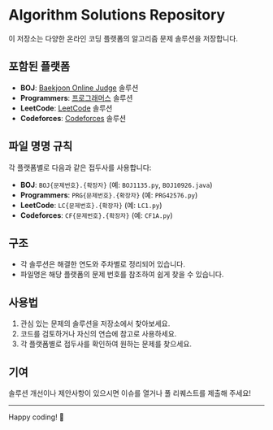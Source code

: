 # Algorithm Solutions Repository

이 저장소는 다양한 온라인 코딩 플랫폼의 알고리즘 문제 솔루션을 저장합니다.

## 포함된 플랫폼

- **BOJ**: [Baekjoon Online Judge](https://www.acmicpc.net/) 솔루션
- **Programmers**: [프로그래머스](https://programmers.co.kr/) 솔루션
- **LeetCode**: [LeetCode](https://leetcode.com/) 솔루션 
- **Codeforces**: [Codeforces](https://codeforces.com/) 솔루션

## 파일 명명 규칙

각 플랫폼별로 다음과 같은 접두사를 사용합니다:

- **BOJ**: `BOJ{문제번호}.{확장자}` (예: `BOJ1135.py`, `BOJ10926.java`)
- **Programmers**: `PRG{문제번호}.{확장자}` (예: `PRG42576.py`)
- **LeetCode**: `LC{문제번호}.{확장자}` (예: `LC1.py`)
- **Codeforces**: `CF{문제번호}.{확장자}` (예: `CF1A.py`)

## 구조

- 각 솔루션은 해결한 연도와 주차별로 정리되어 있습니다.
- 파일명은 해당 플랫폼의 문제 번호를 참조하여 쉽게 찾을 수 있습니다.

## 사용법

1. 관심 있는 문제의 솔루션을 저장소에서 찾아보세요.
2. 코드를 검토하거나 자신의 연습에 참고로 사용하세요.
3. 각 플랫폼별로 접두사를 확인하여 원하는 문제를 찾으세요.

## 기여

솔루션 개선이나 제안사항이 있으시면 이슈를 열거나 풀 리퀘스트를 제출해 주세요!

---

Happy coding! 🚀
